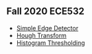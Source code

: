 ## Fall 2020 ECE532
* [Simple Edge Detector](hw2/README.md)
* [Hough Transform](hw3/README.md)
* [Histogram Thresholding](hw4/README.md)
